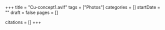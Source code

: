 +++
title = "Cu-concept1.avif"
tags = ["Photos"]
categories = []
startDate = ""
draft = false
pages = []

citations = []
+++

